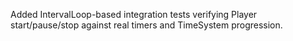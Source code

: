 Added IntervalLoop-based integration tests verifying Player start/pause/stop against real timers and TimeSystem progression.